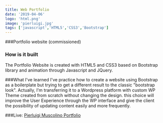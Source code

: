 ```yaml
---
title: Web Portfolio
date: '2019-04-06'
logo: 'html.png'
image: 'pierluigi.jpg'
tags: ['javascript','HTML5','CSS3','Bootstrap']
---
```


###Portfolio website (commissioned)

### How is it built
The Portfolio Website is created with HTML5 and CSS3 based on Bootstrap library and animation through Javascript and JQuery.

###What I've learned
I've practice how to create a website using Bootstrap as a boilerplate but trying to get a different result to the classic "bootstrap look".
Actually, I'm transferring it to a Wordpress platform with custom WP Theme created from scratch without changing the design. this choice will improve the User Experience through the WP interface and give the client the possibility of updating content easily and more frequently.

###Live: 
<a href="http://pierluigimuscolino.com/" target=_blank>Pierluigi Muscolino Portfolio</a>
